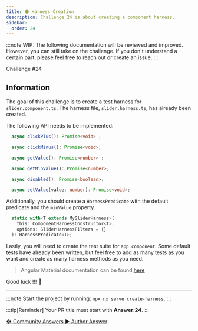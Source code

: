 ```yaml
---
title: 🟠 Harness Creation
description: Challenge 24 is about creating a component harness.
sidebar:
  order: 24
---
```


:::note
WIP: The following documentation will be reviewed and improved. However, you can still take on the challenge. If you don't understand a certain part, please feel free to reach out or create an issue.
:::

<div class="chip">Challenge #24</div>

## Information

The goal of this challenge is to create a test harness for `slider.component.ts`. The harness file, `slider.harness.ts`, has already been created.

The following API needs to be implemented:

```ts
  async clickPlus(): Promise<void> ;

  async clickMinus(): Promise<void>;

  async getValue(): Promise<number> ;

  async getMinValue(): Promise<number>;

  async disabled(): Promise<boolean>;

  async setValue(value: number): Promise<void>;
```

Additionally, you should create a `HarnessPredicate` with the default predicate and the `minValue` property.

```ts
  static with<T extends MySliderHarness>(
    this: ComponentHarnessConstructor<T>,
    options: SliderHarnessFilters = {}
  ): HarnessPredicate<T>;
```

Lastly, you will need to create the test suite for `app.component`. Some default tests have already been written, but feel free to add as many tests as you want and create as many harness methods as you need.

> Angular Material documentation can be found [here](https://material.angular.io/cdk/test-harnesses/overview)

Good luck !!! 💪

---

:::note
Start the project by running: `npx nx serve create-harness`.
:::

:::tip[Reminder]
Your PR title must start with <b>Answer:24</b>.
:::

<div class="article-footer">
  <a
    href="https://github.com/tomalaforge/angular-challenges/pulls?q=label%3A24+label%3Aanswer"
    alt="Harness Creation community solutions">
    ❖ Community Answers
  </a>
  <a
    href='https://github.com/tomalaforge/angular-challenges/pulls?q=label%3A24+label%3A'
    alt="Harness Creation solution author">
    ▶︎ Author Answer
  </a>
  </div>
